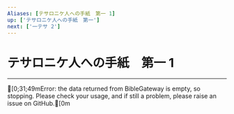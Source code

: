 ```yaml
---
Aliases: [テサロニケ人への手紙　第一 1]
up: ['テサロニケ人への手紙　第一']
next: ['一テサ 2']
---
```

# テサロニケ人への手紙　第一 1

***
[0;31;49mError: the data returned from BibleGateway is empty, so stopping. Please check your usage, and if still a problem, please raise an issue on GitHub.[0m
